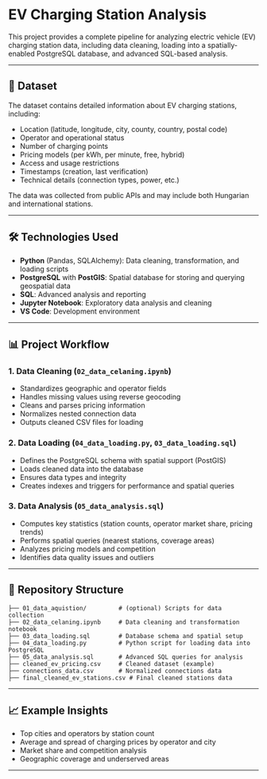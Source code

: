 # EV Charging Station Analysis

This project provides a complete pipeline for analyzing electric vehicle (EV) charging station data, including data cleaning, loading into a spatially-enabled PostgreSQL database, and advanced SQL-based analysis.

---

## 🚗 Dataset

The dataset contains detailed information about EV charging stations, including:
- Location (latitude, longitude, city, county, country, postal code)
- Operator and operational status
- Number of charging points
- Pricing models (per kWh, per minute, free, hybrid)
- Access and usage restrictions
- Timestamps (creation, last verification)
- Technical details (connection types, power, etc.)

The data was collected from public APIs and may include both Hungarian and international stations.

---

## 🛠️ Technologies Used

- **Python** (Pandas, SQLAlchemy): Data cleaning, transformation, and loading scripts
- **PostgreSQL** with **PostGIS**: Spatial database for storing and querying geospatial data
- **SQL**: Advanced analysis and reporting
- **Jupyter Notebook**: Exploratory data analysis and cleaning
- **VS Code**: Development environment

---

## 📊 Project Workflow

### 1. Data Cleaning (`02_data_celaning.ipynb`)
- Standardizes geographic and operator fields
- Handles missing values using reverse geocoding
- Cleans and parses pricing information
- Normalizes nested connection data
- Outputs cleaned CSV files for loading

### 2. Data Loading (`04_data_loading.py`, `03_data_loading.sql`)
- Defines the PostgreSQL schema with spatial support (PostGIS)
- Loads cleaned data into the database
- Ensures data types and integrity
- Creates indexes and triggers for performance and spatial queries

### 3. Data Analysis (`05_data_analysis.sql`)
- Computes key statistics (station counts, operator market share, pricing trends)
- Performs spatial queries (nearest stations, coverage areas)
- Analyzes pricing models and competition
- Identifies data quality issues and outliers

---

## 📂 Repository Structure

```
├── 01_data_aquistion/         # (optional) Scripts for data collection
├── 02_data_celaning.ipynb     # Data cleaning and transformation notebook
├── 03_data_loading.sql        # Database schema and spatial setup
├── 04_data_loading.py         # Python script for loading data into PostgreSQL
├── 05_data_analysis.sql       # Advanced SQL queries for analysis
├── cleaned_ev_pricing.csv     # Cleaned dataset (example)
├── connections_data.csv       # Normalized connections data
├── final_cleaned_ev_stations.csv # Final cleaned stations data
```

---

## 📈 Example Insights

- Top cities and operators by station count
- Average and spread of charging prices by operator and city
- Market share and competition analysis
- Geographic coverage and underserved areas

---
